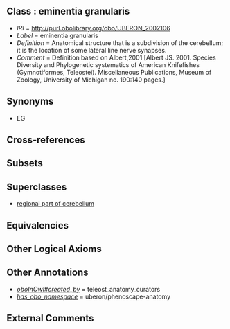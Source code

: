 
## Class : eminentia granularis

 * *IRI* = http://purl.obolibrary.org/obo/UBERON_2002106
 * *Label* = eminentia granularis
 * *Definition* = Anatomical structure that is a subdivision of the cerebellum; it is the location of some lateral line nerve synapses.
 * *Comment* = Definition based on Albert,2001 [Albert JS. 2001. Species Diversity and Phylogenetic systematics of American Knifefishes (Gymnotiformes, Teleostei). Miscellaneous Publications, Museum of Zoology, University of Michigan no. 190:140 pages.]

## Synonyms

 * EG

## Cross-references


## Subsets


## Superclasses

 * [regional part of cerebellum](../../UBERON/46/UBERON_0002946.md)

## Equivalencies


## Other Logical Axioms


## Other Annotations

 * *[oboInOwl#created_by](../../oboInOwl#created/by/oboInOwl#created_by.md)* = teleost_anatomy_curators
 * *[has_obo_namespace](../../ce/oboInOwl#hasOBONamespace.md)* = uberon/phenoscape-anatomy

## External Comments

